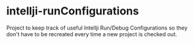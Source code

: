 # intellji-runConfigurations

Project to keep track of useful Intellji Run/Debug Configurations so they don't have to be recreated every time a new project is checked out.
